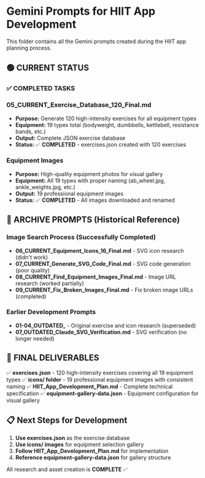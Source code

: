 # Gemini Prompts for HIIT App Development

This folder contains all the Gemini prompts created during the HIIT app planning process.

## 🟢 CURRENT STATUS

### ✅ **COMPLETED TASKS**

### **05_CURRENT_Exercise_Database_120_Final.md**
- **Purpose:** Generate 120 high-intensity exercises for all equipment types
- **Equipment:** 19 types total (bodyweight, dumbbells, kettlebell, resistance bands, etc.)
- **Output:** Complete JSON exercise database
- **Status:** ✅ **COMPLETED** - exercises.json created with 120 exercises

### **Equipment Images**
- **Purpose:** High-quality equipment photos for visual gallery
- **Equipment:** All 19 types with proper naming (ab_wheel.jpg, ankle_weights.jpg, etc.)
- **Output:** 19 professional equipment images
- **Status:** ✅ **COMPLETED** - All images downloaded and renamed

## 📁 **ARCHIVE PROMPTS** (Historical Reference)

### **Image Search Process (Successfully Completed)**
- **06_CURRENT_Equipment_Icons_16_Final.md** - SVG icon research (didn't work)
- **07_CURRENT_Generate_SVG_Code_Final.md** - SVG code generation (poor quality)
- **08_CURRENT_Find_Equipment_Images_Final.md** - Image URL research (worked partially)
- **09_CURRENT_Fix_Broken_Images_Final.md** - Fix broken image URLs (completed)

### **Earlier Development Prompts**
- **01-04_OUTDATED_** - Original exercise and icon research (superseded)
- **07_OUTDATED_Claude_SVG_Verification.md** - SVG verification (no longer needed)

## 🎯 **FINAL DELIVERABLES**

✅ **exercises.json** - 120 high-intensity exercises covering all 19 equipment types
✅ **icons/ folder** - 19 professional equipment images with consistent naming
✅ **HIIT_App_Development_Plan.md** - Complete technical specification
✅ **equipment-gallery-data.json** - Equipment configuration for visual gallery

## 📋 **Next Steps for Development**

1. **Use exercises.json** as the exercise database
2. **Use icons/ images** for equipment selection gallery
3. **Follow HIIT_App_Development_Plan.md** for implementation
4. **Reference equipment-gallery-data.json** for gallery structure

All research and asset creation is **COMPLETE** ✅